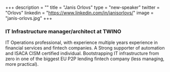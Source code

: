 +++
description = ""
title = "Janis Orlovs"
type = "new-speaker"
twitter = "Orlovs"
linkedin = "https://www.linkedin.com/in/janisorlovs/"
image = "janis-orlovs.jpg"
+++
<h3>IT Infrastructure manager/architect at TWINO</h3>

<p>IT Operations professional, with experience multiple years experience in financial services and fintech companies. A Strong supporter of automation and ISACA CISM certified individual. Bootstrapping IT infrastructure from zero in one of the biggest EU P2P lending fintech company (less managing, more practical).</p>